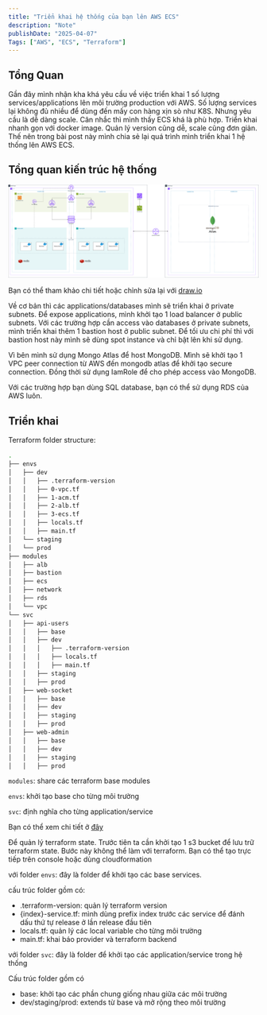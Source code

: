```yaml
---
title: "Triển khai hệ thống của bạn lên AWS ECS"
description: "Note"
publishDate: "2025-04-07"
Tags: ["AWS", "ECS", "Terraform"]
---
```


## Tổng Quan

Gần đây mình nhận kha khá yêu cầu về việc triển khai 1 số lượng services/applications lên môi trường production với AWS. Số lượng services lại không đủ nhiều để dùng đến mấy con hàng xịn sò như K8S. Nhưng yêu cầu là dễ dàng scale. Cân nhắc thì mình thấy ECS khá là phù hợp. Triển khai nhanh gọn với docker image. Quản lý version cũng dễ, scale cũng đơn giản. Thế nên trong bài post này mình chia sẻ lại quá trình mình triển khai 1 hệ thống lên AWS ECS.

## Tổng quan kiến trúc hệ thống

![system-architecture](./architecture.png)

Bạn có thể tham khảo chi tiết hoặc chỉnh sửa lại với [draw.io](https://drive.google.com/file/d/1HMUh1GcFb7kLKzcrpXw5GpCoIx_3XE-O/view?usp=sharing)

Về cơ bản thì các applications/databases mình sẽ triển khai ở private subnets. Để expose applications, mình khởi tạo 1 load balancer ở public subnets.
Với các trường hợp cần access vào databases ở private subnets, mình triển khai thêm 1 bastion host ở public subnet. Để tối ưu chi phí thì với bastion host này mình sẽ dùng spot instance và chỉ bật lên khi sử dụng.

Vì bên mình sử dụng Mongo Atlas để host MongoDB. Mình sẽ khởi tạo 1 VPC peer connection từ AWS đến mongodb atlas để khởi tạo secure connection.
Đồng thời sử dụng IamRole để cho phép access vào MongoDB.

Với các trường hợp bạn dùng SQL database, bạn có thể sử dụng RDS của AWS luôn.

## Triển khai

Terraform folder structure:

```bash
.
├── envs
│   ├── dev
│   │   ├── .terraform-version
│   │   ├── 0-vpc.tf
│   │   ├── 1-acm.tf
│   │   ├── 2-alb.tf
│   │   ├── 3-ecs.tf
│   │   ├── locals.tf
│   │   ├── main.tf
│   └── staging
│   └── prod
├── modules
│   ├── alb
│   ├── bastion
│   ├── ecs
│   ├── network
│   ├── rds
│   └── vpc
└── svc
│   ├── api-users
│   │   ├── base
│   │   ├── dev
│   │   │   ├── .terraform-version
│   │   │   ├── locals.tf
│   │   │   ├── main.tf
│   │   ├── staging
│   │   ├── prod
│   ├── web-socket
│   │   ├── base
│   │   ├── dev
│   │   ├── staging
│   │   ├── prod
│   ├── web-admin
│   │   ├── base
│   │   ├── dev
│   │   ├── staging
│   │   ├── prod
```

`modules`: share các terraform base modules

`envs`: khởi tạo base cho từng môi trường

`svc`: định nghĩa cho từng application/service

Bạn có thể xem chi tiết ở [đây](https://github.com/anhnt160190/ecs-terraform-example)

Để quản lý terraform state. Trước tiên ta cần khởi tạo 1 s3 bucket để lưu trữ terraform state.
Bước này không thể làm với terraform. Bạn có thể tạo trực tiếp trên console hoặc dùng cloudformation

với folder `envs`: đây là folder để khởi tạo các base services.

cấu trúc folder gồm có:

- .terraform-version: quản lý terraform version
- {index}-service.tf: mình dùng prefix index trước các service để đánh dấu thứ tự release ở lần release đầu tiên
- locals.tf: quản lý các local variable cho từng môi trường
- main.tf: khai báo provider và terraform backend

với folder `svc`: đây là folder để khởi tạo các application/service trong hệ thống

Cấu trúc folder gồm có

- base: khởi tạo các phần chung giống nhau giữa các môi trường
- dev/staging/prod: extends từ base và mở rộng theo môi trường
